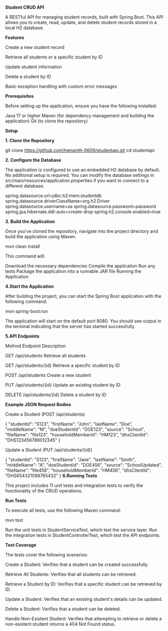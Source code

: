 **Student CRUD API**

A RESTful API for managing student records, built with Spring Boot. This API allows you to create, read, update, and delete student records stored in a local H2 database.

**Features**

Create a new student record

Retrieve all students or a specific student by ID

Update student information

Delete a student by ID

Basic exception handling with custom error messages

**Prerequisites**

Before setting up the application, ensure you have the following installed:

Java 17 or higher
Maven (for dependency management and building the application)
Git (to clone the repository)

**Setup**

**1. Clone the Repository**

git clone https://github.com/hemanth-0609/studentapi.git
cd studentapi


**2. Configure the Database**

The application is configured to use an embedded H2 database by default. No additional setup is required. You can modify the database settings in src/main/resources/application.properties if you want to connect to a different database.

spring.datasource.url=jdbc:h2:mem:studentdb
spring.datasource.driverClassName=org.h2.Driver
spring.datasource.username=sa
spring.datasource.password=password
spring.jpa.hibernate.ddl-auto=create-drop
spring.h2.console.enabled=true

**3. Build the Application**

Once you've cloned the repository, navigate into the project directory and build the application using Maven:

mvn clean install

This command will:

Download the necessary dependencies
Compile the application
Run any tests
Package the application into a runnable JAR file
Running the Application

**4.Start the Application**

After building the project, you can start the Spring Boot application with the following command:

mvn spring-boot:run

The application will start on the default port 8080. You should see output in the terminal indicating that the server has started successfully.


**5.API Endpoints**

Method	Endpoint	Description

GET	/api/students	Retrieve all students

GET	/api/students/{id}	Retrieve a specific student by ID

POST	/api/students	Create a new student

PUT	/api/students/{id}	Update an existing student by ID

DELETE	/api/students/{id}	Delete a student by ID

**Example JSON Request Bodies**

Create a Student (POST /api/students)

{
  "studentId": "S123",
  "firstName": "John",
  "lastName": "Doe",
  "middleName": "M",
  "doeStudentId": "DOE123",
  "source": "School",
  "fileName": "file123",
  "householdMemberId": "HM123",
  "dhsClientId": "DHS123456789012345"
}

Update a Student (PUT /api/students/{id})

{
  "studentId": "S123",
  "firstName": "Jane",
  "lastName": "Smith",
  "middleName": "A",
  "doeStudentId": "DOE456",
  "source": "SchoolUpdated",
  "fileName": "file456",
  "householdMemberId": "HM456",
  "dhsClientId": "DHS654321098765432"
}
**6.Running Tests**

This project includes 11 unit tests and integration tests to verify the functionality of the CRUD operations.

**Run Tests**

To execute all tests, use the following Maven command:

mvn test


Run the unit tests in StudentServiceTest, which test the service layer.
Run the integration tests in StudentControllerTest, which test the API endpoints.

**Test Coverage**

The tests cover the following scenarios:

Create a Student: Verifies that a student can be created successfully.

Retrieve All Students: Verifies that all students can be retrieved.

Retrieve a Student by ID: Verifies that a specific student can be retrieved by ID.

Update a Student: Verifies that an existing student's details can be updated.

Delete a Student: Verifies that a student can be deleted.

Handle Non-Existent Student: Verifies that attempting to retrieve or delete a non-existent student returns a 404 Not Found status.


